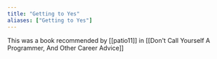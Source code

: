```yaml
---
title: "Getting to Yes"
aliases: ["Getting to Yes"]
---
```

This was a book recommended by [[patio11]] in [[Don't Call Yourself A Programmer, And Other Career Advice]]